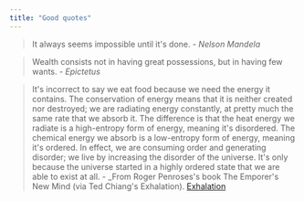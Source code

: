 ```yaml
---
title: "Good quotes"
---
```



> It always seems impossible until it's done. - _Nelson Mandela_ 



> Wealth consists not in having great possessions, but in having few wants. - _Epictetus_


>It's incorrect to say we eat food because we need the energy it contains. The conservation of energy means that it is neither created nor destroyed; we are radiating energy constantly, at pretty much the same rate that we absorb it. The difference is that the heat energy we radiate is a high-entropy form of energy, meaning it's disordered. The chemical energy we absorb is a low-entropy form of energy, meaning it's ordered. In effect, we are consuming order and generating disorder; we live by increasing the disorder of the universe. It's only because the universe started in a highly ordered state that we are able to exist at all. - _From Roger Penroses's book The Emporer's New Mind (via Ted Chiang's Exhalation). [Exhalation](projects/books/Exhalation.md)



